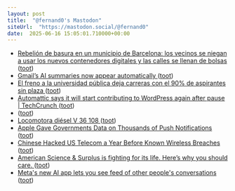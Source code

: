```yaml
---
layout: post
title:  "@fernand0's Mastodon"
siteUrl:  "https://mastodon.social/@fernand0"
date:  2025-06-16 15:05:01.710000+00:00
---
```

*  [Rebelión de basura en un municipio de Barcelona: los vecinos se niegan a usar los nuevos contenedores digitales y las calles se llenan de bolsas  ](https://www.eleconomista.es/actualidad/noticias/13406299/06/25/rebelion-de-basura-en-un-municipio-de-barcelona-los-vecinos-se-niegan-a-usar-los-nuevos-contenedores-digitales-y-las-calles-se-llenan-de-bolsas.html) ([toot](https://mastodon.social/@fernand0/114693655868453203))
*  [Gmail’s AI summaries now appear automatically ](https://www.theverge.com/news/676933/gmail-ai-summaries-workspace-android-io) ([toot](https://mastodon.social/@fernand0/114693586236875529))
*  [El freno a la universidad pública deja carreras con el 90% de aspirantes sin plaza ](https://www.eldiario.es/sociedad/oferta-plazas-universidad-publica-lleva-anos-estancada-hay-grados-11-aspirantes-puesto_1_12360594.htm) ([toot](https://mastodon.social/@fernand0/114693322541028726))
*  [Automattic says it will start contributing to WordPress again after pause \| TechCrunch ](https://techcrunch.com/2025/05/30/automattic-says-it-will-start-contributing-to-wordpress-again-after-pause) ([toot](https://mastodon.social/@fernand0/114692986908459951))
*  [ ](https://social.vivaldi.net/@Catweazle) ([toot](https://mastodon.social/@fernand0/114692825026862626))
*  [Locomotora diésel V 36 108 ](https://www.flickr.com/photos/fernand0/54560204680) ([toot](https://mastodon.social/@fernand0/114692763430941660))
*  [Apple Gave Governments Data on Thousands of Push Notifications ](https://www.404media.co/apple-gave-governments-data-on-thousands-of-push-notifications) ([toot](https://mastodon.social/@fernand0/114692759370874436))
*  [Chinese Hacked US Telecom a Year Before Known Wireless Breaches ](https://www.bloomberg.com/news/articles/2025-06-04/chinese-hacked-us-telecom-a-year-before-known-wireless-breache) ([toot](https://mastodon.social/@fernand0/114692495042185929))
*  [American Science & Surplus is fighting for its life. Here’s why you should care. ](https://arstechnica.com/gadgets/2025/06/american-science-surplus-is-fighting-for-its-life-heres-why-you-should-care) ([toot](https://mastodon.social/@fernand0/114692400491910931))
*  [Meta's new AI app lets you see feed of other people's conversations ](https://www.businessinsider.com/meta-ai-app-public-feed-warning-how-2025-0) ([toot](https://mastodon.social/@fernand0/114692048971039212))
